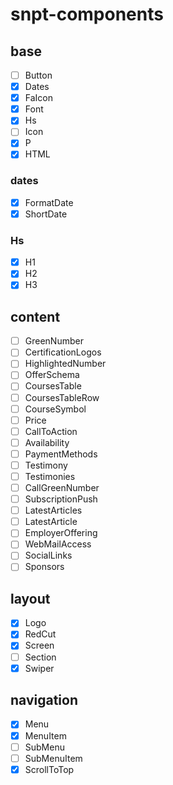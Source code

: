 # snpt-components

## base

- [ ] Button
- [x] Dates
- [x] FaIcon
- [x] Font
- [x] Hs
- [ ] Icon
- [x] P
- [x] HTML

### dates

- [x] FormatDate
- [x] ShortDate

### Hs

- [x] H1
- [x] H2
- [x] H3

## content

- [ ] GreenNumber
- [ ] CertificationLogos
- [ ] HighlightedNumber
- [ ] OfferSchema
- [ ] CoursesTable
- [ ] CoursesTableRow
- [ ] CourseSymbol
- [ ] Price
- [ ] CallToAction
- [ ] Availability
- [ ] PaymentMethods
- [ ] Testimony
- [ ] Testimonies
- [ ] CallGreenNumber
- [ ] SubscriptionPush
- [ ] LatestArticles
- [ ] LatestArticle
- [ ] EmployerOffering
- [ ] WebMailAccess
- [ ] SocialLinks
- [ ] Sponsors

## layout

- [x] Logo
- [x] RedCut
- [x] Screen
- [ ] Section
- [x] Swiper

## navigation

- [x] Menu
- [x] MenuItem
- [ ] SubMenu
- [ ] SubMenuItem
- [x] ScrollToTop